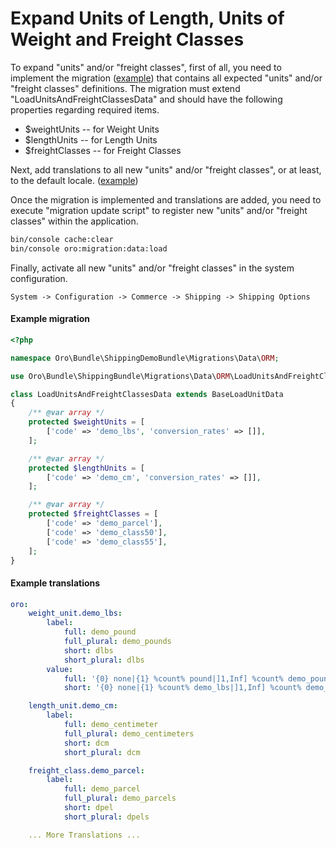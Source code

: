 # Expand Units of Length, Units of Weight and Freight Classes

To expand "units" and/or "freight classes", first of all, you need to implement the migration ([example](#example-migration)) that contains all expected "units" and/or "freight classes" definitions.
The migration must extend "LoadUnitsAndFreightClassesData" and should have the following properties regarding required items.

 * $weightUnits -- for Weight Units
 * $lengthUnits -- for Length Units
 * $freightClasses -- for Freight Classes
 
Next, add translations to all new "units" and/or "freight classes", or at least, to the default locale. ([example](#example-translations))

Once the migration is implemented and translations are added, you need to execute "migration update script" to register new "units" and/or "freight classes" within the application.

```bash
bin/console cache:clear
bin/console oro:migration:data:load
```
Finally, activate all new "units" and/or "freight classes" in the system configuration.

```code
System -> Configuration -> Commerce -> Shipping -> Shipping Options
```

#### Example migration

```php
<?php

namespace Oro\Bundle\ShippingDemoBundle\Migrations\Data\ORM;

use Oro\Bundle\ShippingBundle\Migrations\Data\ORM\LoadUnitsAndFreightClassesData as BaseLoadUnitData;

class LoadUnitsAndFreightClassesData extends BaseLoadUnitData
{
    /** @var array */
    protected $weightUnits = [
        ['code' => 'demo_lbs', 'conversion_rates' => []],
    ];

    /** @var array */
    protected $lengthUnits = [
        ['code' => 'demo_cm', 'conversion_rates' => []],
    ];

    /** @var array */
    protected $freightClasses = [
        ['code' => 'demo_parcel'],
        ['code' => 'demo_class50'],
        ['code' => 'demo_class55'],
    ];
}
```

#### Example translations
```yml
oro:
    weight_unit.demo_lbs:
        label:
            full: demo_pound
            full_plural: demo_pounds
            short: dlbs
            short_plural: dlbs
        value:
            full: '{0} none|{1} %count% pound|]1,Inf] %count% demo_pounds'
            short: '{0} none|{1} %count% demo_lbs|]1,Inf] %count% demo_lbs'

    length_unit.demo_cm:
        label:
            full: demo_centimeter
            full_plural: demo_centimeters
            short: dcm
            short_plural: dcm

    freight_class.demo_parcel:
        label:
            full: demo_parcel
            full_plural: demo_parcels
            short: dpel
            short_plural: dpels

    ... More Translations ...
```
